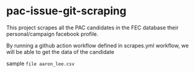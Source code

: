 # pac-issue-git-scraping
This project scrapes all the PAC candidates in the FEC database their personal/campaign facebook profile. 


By running a github action workflow defined in scrapes.yml workflow, we will be able to get the data of the candidate


sample `file aaron_lee.csv`
